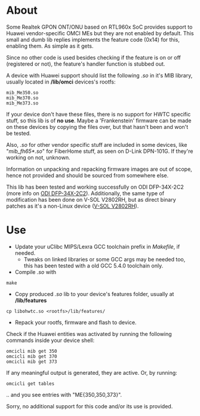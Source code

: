 # About

Some Realtek GPON ONT/ONU based on RTL960x SoC provides support to Huawei vendor-specific OMCI MEs but they are not enabled by default. This small and dumb lib replies implements the feature code (0x14) for this, enabling them. As simple as it gets.

Since no other code is used besides checking if the feature is on or off (registered or not), the feature's handler function is stubbed out.

A device with Huawei support should list the following *.so* in it's MIB library, usually located in **/lib/omci** devices's rootfs:

```
mib_Me350.so
mib_Me370.so
mib_Me373.so
```

If your device don't have these files, there is no support for HWTC specific stuff, so this lib is of **no use**. Maybe a 'Frankenstein' firmware can be made on these devices by copying the files over, but that hasn't been and won't be tested.

Also, *.so* for other vendor specific stuff are included in some devices, like "*mib_fh65\*.so*" for FiberHome stuff, as seen on D-Link DPN-101G. If they're working on not, unknown.

Information on unpacking and repacking firmware images are out of scope, hence not provided and should be sourced from somewhere else.

This lib has been tested and working successfully on ODI DFP-34X-2C2 (more info on [ODI DFP-34X-2C2](https://www.tripleoxygen.net/wiki/ont/odi/dfp-34x-2c2)). Additionally, the same type of modification has been done on V-SOL V2802RH, but as direct binary patches as it's a non-Linux device ([V-SOL V2802RH](https://www.tripleoxygen.net/wiki/ont/vsol/v2802rh)).

# Use

* Update your uClibc MIPS/Lexra GCC toolchain prefix in *Makefile*, if needed.
  * Tweaks on linked libraries or some GCC args may be needed too, this has been tested with a old GCC 5.4.0 toolchain only.
* Compile *.so* with
```
make
```
* Copy produced *.so* lib to your device's features folder, usually at **/lib/features**
```
cp libohwtc.so <rootfs>/lib/features/
```
* Repack your rootfs, firmware and flash to device.

Check if the Huawei entities was activated by running the following commands inside your device shell:
```
omcicli mib get 350
omcicli mib get 370
omcicli mib get 373
```
If any meaningful output is generated, they are active. Or, by running:
```
omcicli get tables
```
.. and you see entries with "ME{350,350,373}".

Sorry, no additional support for this code and/or its use is provided.